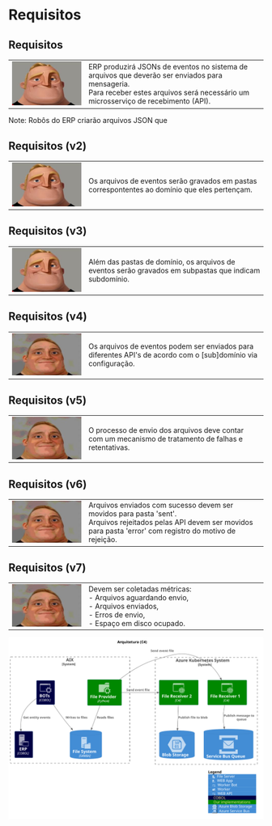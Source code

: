 # Requisitos


## Requisitos

<table>
<tr><td width="30%"><img src="images/mri-0.png" /></td>
<td>ERP produzirá JSONs de eventos no sistema de arquivos que deverão ser enviados para mensageria.<br/>
Para receber estes arquivos será necessário um microsserviço de recebimento (API).
</td></tr></table>

Note: Robôs do ERP criarão arquivos JSON que


## Requisitos (v2)

<table>
<tr><td width="30%"><img src="images/mri-0.png" /></td>
<td>Os arquivos de eventos serão gravados em pastas correspontentes ao domínio que eles pertençam.</td></tr></table>


## Requisitos (v3)

<table>
<tr><td width="30%"><img src="images/mri-0.png" /></td>
<td>Além das pastas de domínio, os arquivos de eventos serão gravados em subpastas que indicam subdomínio.</td></tr></table>


## Requisitos (v4)

<table>
<tr><td width="30%"><img src="images/mri-1.png" /></td>
<td>Os arquivos de eventos podem ser enviados para diferentes API's de acordo com o [sub]domínio via configuração.</td></tr></table>


## Requisitos (v5)

<table>
<tr><td width="30%"><img src="images/mri-1.png" /></td>
<td>O processo de envio dos arquivos deve contar com um mecanismo de tratamento de falhas e retentativas.</td></tr></table>


## Requisitos (v6)

<table>
<tr><td width="30%"><img src="images/mri-1.png" /></td>
<td>Arquivos enviados com sucesso devem ser movidos para pasta 'sent'.<br/>
Arquivos rejeitados pelas API devem ser movidos para pasta 'error' com registro do motivo de rejeição.</td></tr></table>


## Requisitos (v7)

<table>
<tr><td width="30%"><img src="images/mri-1.png" /></td>
<td>Devem ser coletadas métricas:<br/>
- Arquivos aguardando envio,<br/>
- Arquivos enviados,<br/>
- Erros de envio,<br/>
- Espaço em disco ocupado.
</td></tr></table>


<img src="images/C4_Elements.svg" height="80%"></img>
